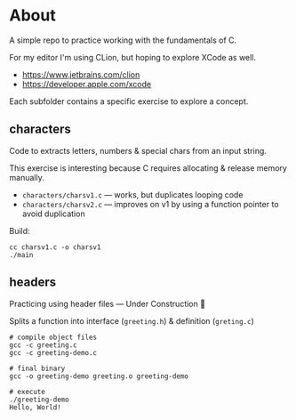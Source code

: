 # About

A simple repo to practice working with the fundamentals of C.

For my editor I'm using CLion, but hoping to explore XCode as well.
* https://www.jetbrains.com/clion
* https://developer.apple.com/xcode

Each subfolder contains a specific exercise to explore a concept.

## characters

Code to extracts letters, numbers & special chars from an input string.

This exercise is interesting because C requires allocating & release memory manually.

- `characters/charsv1.c` — works, but duplicates looping code
- `characters/charsv2.c` — improves on v1 by using a function pointer to avoid duplication


Build:

```shell
cc charsv1.c -o charsv1
./main
```

## headers

Practicing using header files — Under Construction 🚧

Splits a function into interface (`greeting.h`) & definition (`greting.c`)

```shell
# compile object files
gcc -c greeting.c
gcc -c greeting-demo.c

# final binary
gcc -o greeting-demo greeting.o greeting-demo

# execute
./greeting-demo 
Hello, World!
```
